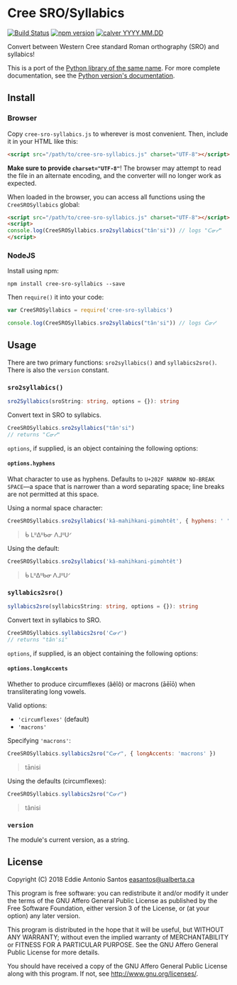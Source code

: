 Cree SRO/Syllabics
==================

[![Build Status](https://travis-ci.org/eddieantonio/cree-sro-syllabics.js.svg?branch=master)](https://travis-ci.org/eddieantonio/cree-sro-syllabics.js)
[![npm version](https://badge.fury.io/js/cree-sro-syllabics.svg)](https://badge.fury.io/js/cree-sro-syllabics)
[![calver YYYY.MM.DD](https://img.shields.io/badge/calver-YYYY.MM.DD-22bfda.svg)](http://calver.org/)

Convert between Western Cree standard Roman orthography (SRO) and syllabics!

This is a port of the [Python library of the same
name][cree-sro-syllabics.py]. For more complete documentation, see the
[Python version's documentation][readthedocs].

[cree-sro-syllabics.py]: https://github.com/eddieantonio/cree-sro-syllabics
[readthedocs]: https://crk-orthography.readthedocs.io/en/stable/


Install
-------

### Browser

Copy `cree-sro-syllabics.js` to wherever is most convenient. Then,
include it in your HTML like this:

```html
<script src="/path/to/cree-sro-syllabics.js" charset="UTF-8"></script>
```

**Make sure to provide `charset="UTF-8"`**! The browser may attempt to
read the file in an alternate encoding, and the converter will no longer
work as expected.

When loaded in the browser, you can access all functions using the
`CreeSROSyllabics` global:

```html
<script src="/path/to/cree-sro-syllabics.js" charset="UTF-8"></script>
<script>
console.log(CreeSROSyllabics.sro2syllabics("tân'si")) // logs "ᑕᓂᓯ"
</script>
```

### NodeJS

Install using npm:

```shell
npm install cree-sro-syllabics --save
```

Then `require()` it into your code:

```javascript
var CreeSROSyllabics = require('cree-sro-syllabics')

console.log(CreeSROSyllabics.sro2syllabics("tân'si")) // logs ᑖᓂᓯ
```


Usage
-----

There are two primary functions: `sro2syllabics()` and
`syllabics2sro()`. There is also the `version` constant.

### `sro2syllabics()`

```typescript
sro2Syllabics(sroString: string, options = {}): string
```

Convert text in SRO to syllabics.

```javascript
CreeSROSyllabics.sro2syllabics("tân'si")
// returns "ᑕᓂᓯ"
```

`options`, if supplied, is an object containing the following options:

#### `options.hyphens`

What character to use as hyphens. Defaults to `U+202F NARROW NO-BREAK
SPACE`—a space that is narrower than a word separating space; line
breaks are not permitted at this space.

Using a normal space character:

```javascript
CreeSROSyllabics.sro2syllabics('kâ-mahihkani-pimohtêt', { hyphens: ' ' })
```

> ᑳ ᒪᐦᐃᐦᑲᓂ ᐱᒧᐦᑌᐟ

Using the default:

```javascript
CreeSROSyllabics.sro2syllabics('kâ-mahihkani-pimohtêt')
```

> ᑳ ᒪᐦᐃᐦᑲᓂ ᐱᒧᐦᑌᐟ


### `syllabics2sro()`

```typescript
syllabics2sro(syllabicsString: string, options = {}): string
```

Convert text in syllabics to SRO.

```javascript
CreeSROSyllabics.syllabics2sro('ᑖᓂᓯ')
// returns "tân'si"
```

`options`, if supplied, is an object containing the following options:

#### `options.longAccents`

Whether to produce circumflexes (âêîô) or macrons (āēīō) when
transliterating long vowels.

Valid options:

 - `'circumflexes'` (default)
 - `'macrons'`


Specifying `'macrons'`:

```javascript
CreeSROSyllabics.syllabics2sro("ᑖᓂᓯ", { longAccents: 'macrons' })
```

> tānisi

Using the defaults (circumflexes):

```javascript
CreeSROSyllabics.syllabics2sro("ᑖᓂᓯ")
```

> tânisi

### `version`

The module's current version, as a string.


License
-------

Copyright (C) 2018 Eddie Antonio Santos <easantos@ualberta.ca>

This program is free software: you can redistribute it and/or modify
it under the terms of the GNU Affero General Public License as
published by the Free Software Foundation, either version 3 of the
License, or (at your option) any later version.

This program is distributed in the hope that it will be useful,
but WITHOUT ANY WARRANTY; without even the implied warranty of
MERCHANTABILITY or FITNESS FOR A PARTICULAR PURPOSE.  See the
GNU Affero General Public License for more details.

You should have received a copy of the GNU Affero General Public License
along with this program.  If not, see <http://www.gnu.org/licenses/>.
